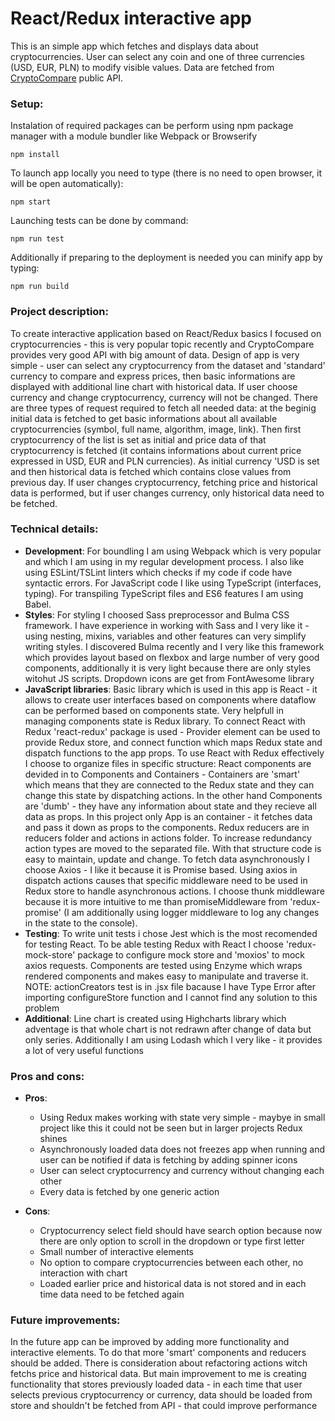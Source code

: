 # React/Redux interactive app
This is an simple app which fetches and displays data about cryptocurrencies. User can select any coin and one of three currencies (USD, EUR, PLN) to modify visible values. Data are fetched from [CryptoCompare](https://www.cryptocompare.com/api#) public API.

### Setup: 
Instalation of required packages can be perform using npm package manager with a module bundler like Webpack or Browserify
```
npm install
```

To launch app locally you need to type (there is no need to open browser, it will be open automatically):
```
npm start
```

Launching tests can be done by command:
```
npm run test
```

Additionally if preparing to the deployment is needed you can minify app by typing:
```
npm run build
```

### Project description:
To create interactive application based on React/Redux basics I focused on cryptocurrencies - this is very popular topic recently and CryptoCompare provides very good API with big amount of data. Design of app is very simple - user can select any cryptocurrency from the dataset and 'standard' currency to compare and express prices, then basic informations are displayed with additional line chart with historical data. If user choose currency and change cryptocurrency, currency will not be changed. There are three types of request required to fetch all needed data: at the beginig initial data is fetched to get basic informations about all available cryptocurrencies (symbol, full name, algorithm, image, link). Then first cryptocurrency of the list is set as initial and price data of that cryptocurrency is fetched (it contains informations about current price expressed in USD, EUR and PLN currencies). As initial currency 'USD is set and then historical data is fetched which contains close values from previous day. If user changes cryptocurrency, fetching price and historical data is performed, but if user changes currency, only historical data need to be fetched.

### Technical details:
* **Development**: For boundling I am using Webpack which is very popular and which I am using in my regular development process. I also like using ESLint/TSLint linters which checks if my code if code have syntactic errors. For JavaScript code I like using TypeScript (interfaces, typing). For transpiling TypeScript files and ES6 features I am using Babel.
* **Styles**: For styling I choosed Sass preprocessor and Bulma CSS framework. I have experience in working with Sass and I very like it - using nesting, mixins, variables and other features can very simplify writing styles. I discovered Bulma recently and I very like this framework which provides layout based on flexbox and large number of very good components, additionally it is very light because there are only styles witohut JS scripts. Dropdown icons are get from FontAwesome library
* **JavaScript libraries**: Basic library which is used in this app is React - it allows to create user interfaces based on components where dataflow can be performed based on components state. Very helpfull in managing components state is Redux library. To connect React with Redux 'react-redux' package is used - Provider element can be used to provide Redux store, and connect function which maps Redux state and dispatch functions to the app props. To use React with Redux effectively I choose to organize files in specific structure: React components are devided in to Components and Containers - Containers are 'smart' which means that they are connected to the Redux state and they can change this state by dispatching actions. In the other hand Components are 'dumb' - they have any information about state and they recieve all data as props. In this project only App is an container - it fetches data and pass it down as props to the components. Redux reducers are in reducers folder and actions in actions folder. To increase redundancy action types are moved to the separated file. With that structure code is easy to maintain, update and change. To fetch data asynchronously I choose Axios - I like it because it is Promise based. Using axios in dispatch actions causes that specific middleware need to be used in Redux store to handle asynchronous actions. I choose thunk middleware because it is more intuitive to me than promiseMiddleware from 'redux-promise' (I am additionally using logger middleware to log any changes in the state to the console).
* **Testing**: To write unit tests i chose Jest which is the most recomended for testing React. To be able testing Redux with React I choose 'redux-mock-store' package to configure mock store and 'moxios' to mock axios requests. Components are tested using Enzyme which wraps rendered components and makes easy to manipulate and traverse it. NOTE: actionCreators test is in .jsx file bacause I have Type Error after importing configureStore function and I cannot find any solution to this problem
* **Additional**: Line chart is created using Highcharts library which adventage is that whole chart is not redrawn after change of data but only series. Additionally I am using Lodash which I very like - it provides a lot of very useful functions

### Pros and cons:
* **Pros**: 
  * Using Redux makes working with state very simple - maybye in small project like this it could not be seen but in larger projects Redux shines
  * Asynchronously loaded data does not freezes app when running and user can be notified if data is fetching by adding spinner icons
  * User can select cryptocurrency and currency without changing each other
  * Every data is fetched by one generic action

* **Cons**:
  * Cryptocurrency select field should have search option because now there are only option to scroll in the dropdown or type first letter
  * Small number of interactive elements
  * No option to compare cryptocurrencies between each other, no interaction with chart
  * Loaded earlier price and historical data is not stored and in each time data need to be fetched again

### Future improvements:
In the future app can be improved by adding more functionality and interactive elements. To do that more 'smart' components and reducers should be added. There is consideration about refactoring actions witch fetchs price and historical data. But main improvement to me is creating functionality that stores previously loaded data  - in each time that user selects previous cryptocurrency or currency, data should be loaded from store and shouldn't be fetched from API - that could improve performance